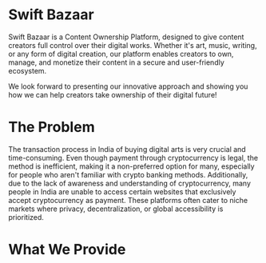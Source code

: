 # **Swift Bazaar**
Swift Bazaar is a Content Ownership Platform, designed to give content creators full control over their digital works. Whether it's art, music, writing, or any form of digital creation, our platform enables creators to own, manage, and monetize their content in a secure and user-friendly ecosystem. 

We look forward to presenting our innovative approach and showing you how we can help creators take ownership of their digital future! 

# **The Problem**
The transaction process in India of buying digital arts is very crucial and time-consuming. Even though payment through cryptocurrency is legal, the method is inefficient, making it a non-preferred option for many, especially for people who aren't familiar with crypto banking methods. Additionally, due to the lack of awareness and understanding of cryptocurrency, many people in India are unable to access certain websites that exclusively accept cryptocurrency as payment. These platforms often cater to niche markets where privacy, decentralization, or global accessibility is prioritized.

# **What We Provide**
